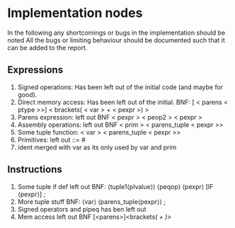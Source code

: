 # Implementation nodes

In the following any shortcomings or bugs in the implementation should be noted
All the bugs or limiting behaviour should be documented such that it can be 
added to the report.

## Expressions

1. Signed operations: Has been left out of the initial code (and maybe for good).
2. Direct memory access: Has been left out of the initial. BNF: [ < parens < ptype >>] < brackets( < var > + < pexpr >) >
3. Parens expression: left out BNF < pexpr > < peop2 > < pexpr >
4. Assembly operations: left out BNF < prim > < parens_tuple < pexpr >>
5. Some tuple function: < var > < parens_tuple < pexpr >> 
6. Primitives: left out <prim> ::= # <ident>
7. ident merged with var as its only used by var and prim 


## Instructions

1. Some tuple if def left out BNF: ⟨tuple1⟨plvalue⟩⟩ ⟨peqop⟩ ⟨pexpr⟩ [IF ⟨pexpr⟩] ;
2. More tuple stuff BNF: ⟨var⟩ ⟨parens_tuple⟨pexpr⟩⟩ ;
3. Signed operators and pipeq has ben left out
4. Mem access left out BNF [<parens<ptype>>]<brackets(<var> + <pexpr>)>

